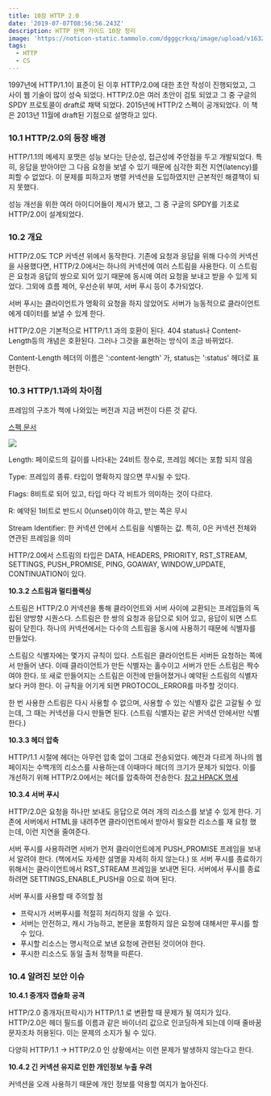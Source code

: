 ```yaml
---
title: 10장 HTTP 2.0
date: '2019-07-07T08:56:56.243Z'
description: HTTP 완벽 가이드 10장 정리
image: 'https://noticon-static.tammolo.com/dgggcrkxq/image/upload/v1632186958/tlog/http-perfect-guide_am6yzc.png'
tags:
  - HTTP
  - CS
---
```


1997년에 HTTP/1.1이 표준이 된 이후 HTTP/2.0에 대한 초안 작성이 진행되었고, 그 사이 웹 기술이 많이 성숙 되었다. HTTP/2.0은 여러 초안이 검토 되었고 그 중 구글의 SPDY 프로토콜이 draft로 채택 되었다. 2015년에 HTTP/2 스펙이 공개되었다. 이 책은 2013년 11월에 draft된 기점으로 설명하고 있다.

### 10.1 HTTP/2.0의 등장 배경

HTTP/1.1의 메세지 포맷은 성능 보다는 단순성, 접근성에 주안점을 두고 개발되었다. 특히, 응답을 받아야만 그 다음 요청을 보낼 수 있기 때문에 심각한 회전 지연(latency)를 피할 수 없었다. 이 문제를 피하고자 병렬 커넥션을 도입하였지만 근본적인 해결책이 되지 못했다.

 성능 개선을 위한 여러 아이디어들이 제시가 됐고, 그 중 구글의 SPDY를 기초로 HTTP/2.0이 설계되었다.

### 10.2 개요

HTTP/2.0도 TCP 커넥션 위에서 동작한다. 기존에 요청과 응답을 위해 다수의 커넥션을 사용했다면, HTTP/2.0에서는 하나의 커넥션에 여러 스트림을 사용한다. 이 스트림은 요청과 응답의 쌍으로 되어 있기 때문에 동시에 여러 요청을 보내고 받을 수 있게 되었다. 그외에 흐름 제어, 우선순위 부여, 서버 푸시 등이 추가되었다.

서버 푸시는 클라이언트가 명확히 요청을 하지 않았어도 서버가 능동적으로 클라이언트에게 데이터를 보낼 수 있게 한다.

 HTTP/2.0은 기본적으로 HTTP/1.1 과의 호환이 된다. 404 status나 Content-Length등의 개념은 호환된다. 그러나 그것을 표현하는 방식이 조금 바뀌었다.

Content-Length 헤더의 이름은 ':content-length' 가, status는 ':status' 헤더로 표현한다.

### 10.3 HTTP/1.1과의 차이점

프레임의 구조가 책에 나와있는 버전과 지금 버전이 다른 것 같다.

 [스펙 문서](https://httpwg.org/specs/rfc7540.html#FramingLayer)

![](https://noticon-static.tammolo.com/dgggcrkxq/image/upload/v1631952592/tlog/Untitled-5e600c5b-723e-41ae-ac20-8092c5790fb6_szqbeh.png)

Length: 페이로드의 길이를 나타내는 24비트 정수로, 프레임 헤더는 포함 되지 않음

Type: 프레임의 종류. 타입이 명확하지 않으면 무시될 수 있다.

Flags: 8비트로 되어 있고, 타입 마다 각 비트가 의미하는 것이 다르다.

R: 예약된 1비트로 반드시 0(unset)이야 하고, 받는 쪽은 무시

Stream Identifier: 한 커넥션 안에서 스트림을 식별하는 값. 특히, 0은 커넥션 전체와 연관된 프레임을 의미

HTTP/2.0에서 스트림의 타입은 DATA, HEADERS, PRIORITY, RST_STREAM, SETTINGS, PUSH_PROMISE, PING, GOAWAY, WINDOW_UPDATE, CONTINUATION이 있다.

**10.3.2 스트림과 멀티플렉싱**

스트림은 HTTP/2.0 커넥션을 통해 클라이언트와 서버 사이에 교환되는 프레임들의 독립된 양방향 시퀀스다. 스트림은 한 쌍의 요청과 응답으로 되어 있고, 응답이 되면 스트림이 닫힌다. 하나의 커넥션에서는 다수의 스트림을 동시에 사용하기 때문에 식별자를 만들었다. 

스트림으 식별자에는 몇가지 규칙이 있다. 스트림은 클라이언트든 서버든 요청하는 쪽에서 만들어 낸다. 이때 클라이언트가 만든 식별자는 홀수이고 서버가 만든 스트림은 짝수여야 한다. 또 새로 만들어지는 스트림은 이전에 만들어졌거나 예약된 스트림의 식별자보다 커야 한다. 이 규칙을 어기게 되면 PROTOCOL_ERROR를 마주할 것이다.

 한 번 사용한 스트림은 다시 사용할 수 없으며, 사용할 수 있는 식별자 값은 고갈될 수 있는데, 그 때는 커넥션을 다시 만들면 된다. (스트림 식별자는 같은 커넥션 안에서만 식별한다.)

**10.3.3 헤더 압축**

HTTP/1.1 시절에 헤더는 아무런 압축 없이 그대로 전송되었다. 예전과 다르게 하나의 웹 페이지는 수백개의 리소스를 사용하는데 이때마다 헤더의 크기가 문제가 되었다. 이를 개선하기 위해 HTTP/2.0에서는 헤더를 압축하여 전송한다. [참고 HPACK 명세](https://tools.ietf.org/html/rfc7541)

**10.3.4 서버 푸시**

HTTP/2.0은 요청을 하나만 보내도 응답으로 여러 개의 리소스를 보낼 수 있게 한다. 기존에 서버에서 HTML을 내려주면 클라이언트에서 받아서 필요한 리소스를 재 요청 했는데, 이런 지연을 줄여준다.

 서버 푸시를 사용하려면 서버가 먼저 클라이언트에게 PUSH_PROMISE 프레임을 보내서 알려야 한다. (책에서도 자세한 설명을 자세히 하지 않는다.) 또 서버 푸시를 종료하기 위해서는 클라이언트에서 RST_STREAM 프레임을 보내면 된다. 서버에서 푸시를 종료하려면 SETTINGS_ENABLE_PUSH을 0으로 하며 된다.

서버 푸시를 사용할 때 주의할 점

- 프락시가 서버푸시를 적절히 처리하지 않을 수 있다.
- 서버는 안전하고, 캐시 가능하고, 본문을 포함하지 않은 요청에 대해서만 푸시를 할 수 있다.
- 푸시할 리소스는 명시적으로 보낸 요청에 관련된 것이어야 한다.
- 푸시한 리소스도 동일 출처 정책을 따른다.

### 10.4 알려진 보안 이슈

**10.4.1 중개자 캡슐화 공격**

HTTP/2.0 중개자(프락시)가 HTTP/1.1 로 변환할 때 문제가 될 여지가 있다. HTTP/2.0은 헤더 필드를 이름과 같은 바이너리 값으로 인코딩하게 되는데 이때 줄바꿈 문자조차 허용된다. 이는 문제의 소지가 될 수 있다.

 다양히 HTTP/1.1 → HTTP/2.0 인 상황에서는 이런 문제가 발생하지 않는다고 한다.

**10.4.2 긴 커넥션 유지로 인한 개인정보 누출 우려**

커넥션을 오래 사용하기 때문에 개인 정보를 악용할 여지가 높아진다.